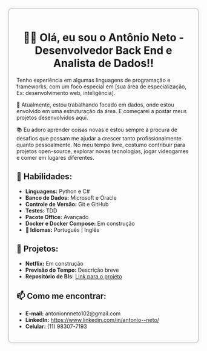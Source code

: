 <div style="border: 2px solid #ccc; border-radius: 10px; padding: 20px; max-width: 800px; margin: 0 auto; box-shadow: 0 0 10px rgba(0, 0, 0, 0.1);">
    <h1 style="text-align: center;">🧑‍💻 Olá, eu sou o Antônio Neto - Desenvolvedor Back End e Analista de Dados!!</h1>
    <p>Tenho experiência em algumas linguagens de programação e frameworks, com um foco especial em [sua área de especialização, Ex: desenvolvimento web, inteligência].</p>
    <p>💼 Atualmente, estou trabalhando focado em dados, onde estou envolvido em uma estruturação da área. E começarei a postar meus projetos desenvolvidos aqui.</p>
    <p>📚 Eu adoro aprender coisas novas e estou sempre à procura de desafios que possam me ajudar a crescer tanto profissionalmente quanto pessoalmente. No meu tempo livre, costumo contribuir para projetos open-source, explorar novas tecnologias, jogar videogames e comer em lugares diferentes.</p>
    <h2>🔧 Habilidades:</h2>
    <ul>
        <li><strong>Linguagens:</strong> Python e C#</li>
        <li><strong>Banco de Dados:</strong> Microsoft e Oracle</li>
        <li><strong>Controle de Versão:</strong> Git e GitHub</li>
        <li><strong>Testes:</strong> TDD</li>
        <li><strong>Pacote Office:</strong> Avançado</li>
        <li><strong>Docker e Docker Compose:</strong> Em construção</li>
        <li><strong>🏁 Idiomas:</strong> Português | Inglês</li>
    </ul>
    <h2>🔰 Projetos:</h2>
    <ul>
        <li><strong>Netflix:</strong> Em construção</li>
        <li><strong>Previsão do Tempo:</strong> Descrição breve</li>
        <li><strong>Repositório de BIs:</strong> <a href="https://sites.google.com/view/portfolio-antonio-neto/p%C3%A1gina-inicial">Link para o projeto</a></li>
    </ul>
    <h2>📫 Como me encontrar:</h2>
    <ul>
        <li><strong>E-mail:</strong> antonionnneto102@gmail.com</li>
        <li><strong>LinkedIn:</strong> <a href="https://www.linkedin.com/in/antonio--neto/">https://www.linkedin.com/in/antonio--neto/</a></li>
        <li><strong>Celular:</strong> (11) 98307-7193</li>
    </ul>
</div>

